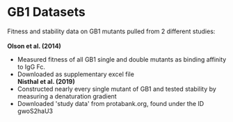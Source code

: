 # GB1 Datasets  
Fitness and stability data on GB1 mutants pulled from 2 different studies:\
\
**Olson et al. (2014)**
* Measured fitness of all GB1 single and double mutants as binding affinity to
IgG Fc.
* Downloaded as supplementary excel file
\
**Nisthal et al. (2019)**
* Constructed nearly every single mutant of GB1 and tested stability by measuring
a denaturation gradient
* Downloaded 'study data' from protabank.org, found under the ID gwoS2haU3
